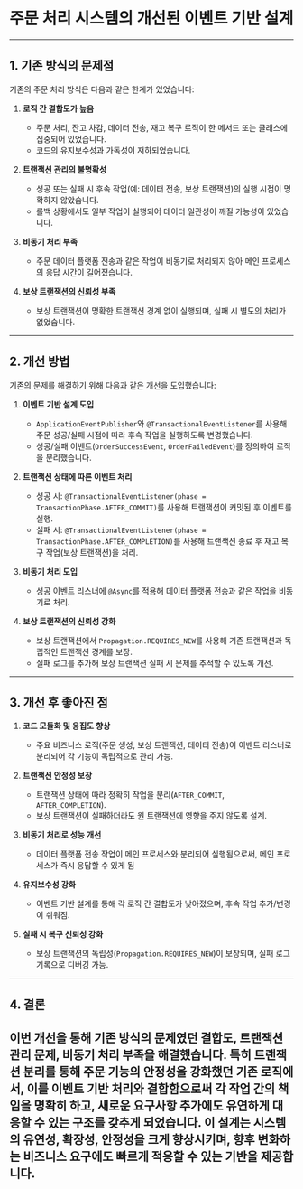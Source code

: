 # **주문 처리 시스템의 개선된 이벤트 기반 설계**

---

## **1. 기존 방식의 문제점**
기존의 주문 처리 방식은 다음과 같은 한계가 있었습니다:

1. **로직 간 결합도가 높음**
    - 주문 처리, 잔고 차감, 데이터 전송, 재고 복구 로직이 한 메서드 또는 클래스에 집중되어 있었습니다.
    - 코드의 유지보수성과 가독성이 저하되었습니다.

2. **트랜잭션 관리의 불명확성**
    - 성공 또는 실패 시 후속 작업(예: 데이터 전송, 보상 트랜잭션)의 실행 시점이 명확하지 않았습니다.
    - 롤백 상황에서도 일부 작업이 실행되어 데이터 일관성이 깨질 가능성이 있었습니다.

3. **비동기 처리 부족**
    - 주문 데이터 플랫폼 전송과 같은 작업이 비동기로 처리되지 않아 메인 프로세스의 응답 시간이 길어졌습니다.

4. **보상 트랜잭션의 신뢰성 부족**
    - 보상 트랜잭션이 명확한 트랜잭션 경계 없이 실행되며, 실패 시 별도의 처리가 없었습니다.

---

## **2. 개선 방법**
기존의 문제를 해결하기 위해 다음과 같은 개선을 도입했습니다:

1. **이벤트 기반 설계 도입**
    - `ApplicationEventPublisher`와 `@TransactionalEventListener`를 사용해 주문 성공/실패 시점에 따라 후속 작업을 실행하도록 변경했습니다.
    - 성공/실패 이벤트(`OrderSuccessEvent`, `OrderFailedEvent`)를 정의하여 로직을 분리했습니다.

2. **트랜잭션 상태에 따른 이벤트 처리**
    - 성공 시: `@TransactionalEventListener(phase = TransactionPhase.AFTER_COMMIT)`를 사용해 트랜잭션이 커밋된 후 이벤트를 실행.
    - 실패 시: `@TransactionalEventListener(phase = TransactionPhase.AFTER_COMPLETION)`를 사용해 트랜잭션 종료 후 재고 복구 작업(보상 트랜잭션)을 처리.

3. **비동기 처리 도입**
    - 성공 이벤트 리스너에 `@Async`를 적용해 데이터 플랫폼 전송과 같은 작업을 비동기로 처리.

4. **보상 트랜잭션의 신뢰성 강화**
    - 보상 트랜잭션에서 `Propagation.REQUIRES_NEW`를 사용해 기존 트랜잭션과 독립적인 트랜잭션 경계를 보장.
    - 실패 로그를 추가해 보상 트랜잭션 실패 시 문제를 추적할 수 있도록 개선.

---

## **3. 개선 후 좋아진 점**

1. **코드 모듈화 및 응집도 향상**
    - 주요 비즈니스 로직(주문 생성, 보상 트랜잭션, 데이터 전송)이 이벤트 리스너로 분리되어 각 기능이 독립적으로 관리 가능.

2. **트랜잭션 안정성 보장**
    - 트랜잭션 상태에 따라 정확히 작업을 분리(`AFTER_COMMIT`, `AFTER_COMPLETION`).
    - 보상 트랜잭션이 실패하더라도 원 트랜잭션에 영향을 주지 않도록 설계.

3. **비동기 처리로 성능 개선**
    - 데이터 플랫폼 전송 작업이 메인 프로세스와 분리되어 실행됨으로써, 메인 프로세스가 즉시 응답할 수 있게 됨

4. **유지보수성 강화**
    - 이벤트 기반 설계를 통해 각 로직 간 결합도가 낮아졌으며, 후속 작업 추가/변경이 쉬워짐.

5. **실패 시 복구 신뢰성 강화**
    - 보상 트랜잭션의 독립성(`Propagation.REQUIRES_NEW`)이 보장되며, 실패 로그 기록으로 디버깅 가능.

---

## **4. 결론**
이번 개선을 통해 기존 방식의 문제였던 결합도, 트랜잭션 관리 문제, 비동기 처리 부족을 해결했습니다.
특히 트랜잭션 분리를 통해 주문 기능의 안정성을 강화했던 기존 로직에서, 이를 이벤트 기반 처리와 결합함으로써 각 작업 간의 책임을 명확히 하고, 새로운 요구사항 추가에도 유연하게 대응할 수 있는 구조를 갖추게 되었습니다.
이 설계는 시스템의 유연성, 확장성, 안정성을 크게 향상시키며, 향후 변화하는 비즈니스 요구에도 빠르게 적응할 수 있는 기반을 제공합니다.
---